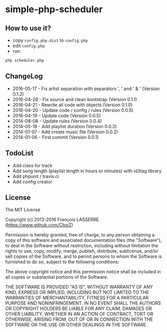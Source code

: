 # simple-php-scheduler

## How to use it?

- copy `config.php.dist` to `config.php`
- edit `config.php`
- run:

```php
php scheduler.php
```

## ChangeLog

- 2016-05-17 - Fix artist separation with separators ', ' and ' & ' (Version 0.1.2)
- 2016-04-28 - Fix source and clean bootstrap (Version 0.1.1)
- 2016-04-21 - Rewrite all code with objects (Version 0.1.0)
- 2016-04-20 - Update code / config / rules (Version 0.0.6)
- 2016-04-19 - Update code (Version 0.0.5)
- 2014-08-08 - Update rules (Version 0.0.4)
- 2014-05-19 - Add playlist duration (Version 0.0.3)
- 2014-01-07 - Add create music file (Version 0.0.2)
- 2014-01-06 - First commit (Version 0.0.1)


## TodoList

- Add class for track
- Add song length (playlist length in hours or minutes) with id3tag library
- Add phpunit / travis.ci
- Add config creator

## License

The MIT License

Copyright (c) 2013-2016 François LASSERRE (https://www.github.com/ChoiZ)

Permission is hereby granted, free of charge, to any person obtaining a copy of this software and associated documentation files (the "Software"), to deal in the Software without restriction, including without limitation the rights to use, copy, modify, merge, publish, distribute, sublicense, and/or sell copies of the Software, and to permit persons to whom the Software is furnished to do so, subject to the following conditions:

The above copyright notice and this permission notice shall be included in all copies or substantial portions of the Software.

THE SOFTWARE IS PROVIDED "AS IS", WITHOUT WARRANTY OF ANY KIND, EXPRESS OR IMPLIED, INCLUDING BUT NOT LIMITED TO THE WARRANTIES OF MERCHANTABILITY, FITNESS FOR A PARTICULAR PURPOSE AND NONINFRINGEMENT. IN NO EVENT SHALL THE AUTHORS OR COPYRIGHT HOLDERS BE LIABLE FOR ANY CLAIM, DAMAGES OR OTHER LIABILITY, WHETHER IN AN ACTION OF CONTRACT, TORT OR OTHERWISE, ARISING FROM, OUT OF OR IN CONNECTION WITH THE SOFTWARE OR THE USE OR OTHER DEALINGS IN THE SOFTWARE.
